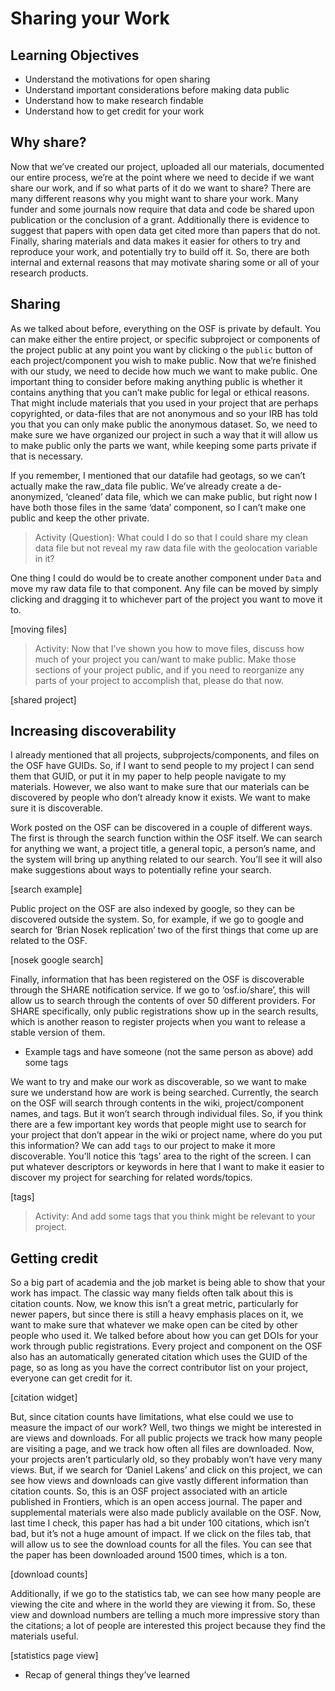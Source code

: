 # Sharing your Work


## Learning Objectives
* Understand the motivations for open sharing
* Understand important considerations before making data public
* Understand how to make research findable	
* Understand how to get credit for your work


## Why share?

Now that we’ve created our project, uploaded all our materials, documented our entire process, we’re at the point where we need to decide if we want share our work, and if so what parts of it do we want to share? There are many different reasons why you might want to share your work. Many funder and some journals now require that data and code be shared upon publication or the conclusion of a grant. Additionally there is evidence to suggest that papers with open data get cited more than papers that do not. Finally, sharing materials and data makes it easier for others to try and reproduce your work, and potentially try to build off it. So, there are both internal and external reasons that may motivate sharing some or all of your research products. 

## Sharing

As we talked about before, everything on the OSF is private by default. You can make either the entire project, or specific subproject or components of the project public at any point you want by clicking o the `public` button of each project/component you wish to make public. Now that we’re finished with our study, we need to decide how much we want to make public. One important thing to consider before making anything public is whether it contains anything that you can’t make public for legal or ethical reasons. That might include materials that you used in your project that are perhaps copyrighted, or data-files that are not anonymous and so your IRB has told you that you can only make public the anonymous dataset. So, we need to make sure we have organized our project in such a way that it will allow us to make public only the parts we want, while keeping some parts private if that is necessary. 

If you remember, I mentioned that our datafile had geotags, so we can’t actually make the raw_data file public. We’ve already create a de-anonymized, ‘cleaned’ data file, which we can make public, but right now I have both those files in the same ‘data’ component, so I can’t make one public and keep the other private.

> Activity (Question): What could I do so that I could share my clean data file but not reveal my raw data file with the geolocation variable in it?

One thing I could do would be to create another component under `Data` and move my raw data file to that component. Any file can be moved by simply clicking and dragging it to whichever part of the project you want to move it to. 

[moving files]

> Activity: Now that I’ve shown you how to move files, discuss how much of your project you can/want to make public. Make those sections of your project public, and if you need to reorganize any parts of your project to accomplish that, please do that now.

[shared project]

## Increasing discoverability
 
I already mentioned that all projects, subprojects/components, and files on the OSF have GUIDs. So, if I want to send people to my project I can send them that GUID, or put it in my paper to help people navigate to my materials. However, we also want to make sure that our materials can be discovered by people who don’t already know it exists. We want to make sure it is discoverable.

Work posted on the OSF can be discovered in a couple of different ways. The first is through the search function within the OSF itself. We can search for anything we want, a project title, a general topic, a person’s name, and the system will bring up anything related to our search. You’ll see it will also make suggestions about ways to potentially refine your search. 

[search example]

Public project on the OSF are also indexed by google, so they can be discovered outside the system. So, for example, if we go to google and search for ‘Brian Nosek replication’ two of the first things that come up are related to the OSF. 

[nosek google search] 

Finally, information that has been registered on the OSF is discoverable through the SHARE notification service. If we go to ‘osf.io/share’, this will allow us to search through the contents of over 50 different providers. For SHARE specifically, only public registrations show up in the search results, which is another reason to register projects when you want to release a stable version of them.

* Example tags and have someone (not the same person as above) add some tags

We want to try and make our work as discoverable, so we want to make sure we understand how are work is being searched. Currently, the search on the OSF will search through contents in the wiki, project/component names, and tags. But it won’t search through individual files. So, if you think there are a few important key words that people might use to search for your project that don’t appear in the wiki or project name, where do you put this information? We can add `tags` to our project to make it more discoverable. You’ll notice this ‘tags’ area to the right of the screen. I can put whatever descriptors or keywords in here that I want to make it easier to discover my project for searching for related words/topics. 

[tags]


> Activity: And add some tags that you think might be relevant to your project.


## Getting credit

So a big part of academia and the job market is being able to show that your work has impact. The classic way many fields often talk about this is citation counts. Now, we know this isn’t a great metric, particularly for newer papers, but since there is still a heavy emphasis places on it, we want to make sure that whatever we make open can be cited by other people who used it. We talked before about how you can get DOIs for your work through public registrations. Every project and component on the OSF also has an automatically generated citation which uses the GUID of the page, so as long as you have the correct contributor list on your project, everyone can get credit for it.

[citation widget]

But, since citation counts have limitations, what else could we use to measure the impact of our work? Well, two things we might be interested in are views and downloads. For all public projects we track how many people are visiting a page, and we track how often all files are downloaded. Now, your projects aren’t particularly old, so they probably won’t have very many views. But, if we search for ‘Daniel Lakens’ and click on this project, we can see how views and downloads can give vastly different information than citation counts. So, this is an OSF project associated with an article published in Frontiers, which is an open access journal. The paper and supplemental materials were also made publicly available on the OSF. Now, last time I check, this paper has had a bit under 100 citations, which isn’t bad, but it’s not a huge amount of impact. If we click on the files tab, that will allow us to see the download counts for all the files. You can see that the paper has been downloaded around 1500 times, which is a ton. 

[download counts]

Additionally, if we go to the statistics tab, we can see how many people are viewing the cite and where in the world they are viewing it from. So, these view and download numbers are telling a much more impressive story than the citations; a lot of people are interested this project because they find the materials useful.

[statistics page view]

* Recap of general things they’ve learned
